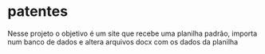 # patentes
Nesse projeto o objetivo é um site que recebe uma planilha padrão, importa num banco de dados e altera arquivos docx com os dados da planilha
